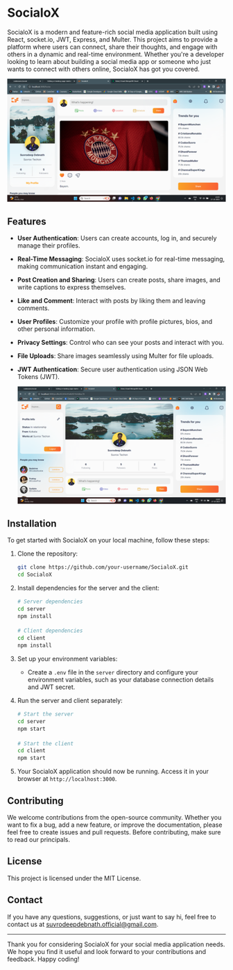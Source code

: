 # SocialoX

SocialoX is a modern and feature-rich social media application built using React, socket.io, JWT, Express, and Multer. This project aims to provide a platform where users can connect, share their thoughts, and engage with others in a dynamic and real-time environment. Whether you're a developer looking to learn about building a social media app or someone who just wants to connect with others online, SocialoX has got you covered.

![suvro](clients/public/pic_1.png)

## Features

- **User Authentication**: Users can create accounts, log in, and securely manage their profiles.
- **Real-Time Messaging**: SocialoX uses socket.io for real-time messaging, making communication instant and engaging.
- **Post Creation and Sharing**: Users can create posts, share images, and write captions to express themselves.
- **Like and Comment**: Interact with posts by liking them and leaving comments.
- **User Profiles**: Customize your profile with profile pictures, bios, and other personal information.
- **Privacy Settings**: Control who can see your posts and interact with you.
- **File Uploads**: Share images seamlessly using Multer for file uploads.
- **JWT Authentication**: Secure user authentication using JSON Web Tokens (JWT).

  ![suvro](clients/public/pic_2.png)

## Installation

To get started with SocialoX on your local machine, follow these steps:

1. Clone the repository:
   ```bash
   git clone https://github.com/your-username/SocialoX.git
   cd SocialoX
   ```

2. Install dependencies for the server and the client:
   ```bash
   # Server dependencies
   cd server
   npm install

   # Client dependencies
   cd client
   npm install
   ```

3. Set up your environment variables:
   - Create a `.env` file in the `server` directory and configure your environment variables, such as your database connection details and JWT secret.

4. Run the server and client separately:
   ```bash
   # Start the server
   cd server
   npm start

   # Start the client
   cd client
   npm start
   ```

5. Your SocialoX application should now be running. Access it in your browser at `http://localhost:3000`.

## Contributing

We welcome contributions from the open-source community. Whether you want to fix a bug, add a new feature, or improve the documentation, please feel free to create issues and pull requests. Before contributing, make sure to read our principals.

## License

This project is licensed under the MIT License.

## Contact

If you have any questions, suggestions, or just want to say hi, feel free to contact us at suvrodeepdebnath.official@gmail.com.

---

Thank you for considering SocialoX for your social media application needs. We hope you find it useful and look forward to your contributions and feedback. Happy coding!
